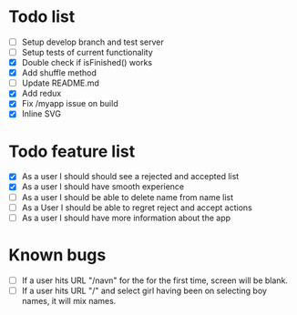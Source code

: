 # Todo list
* [ ] Setup develop branch and test server
* [ ] Setup tests of current functionality
* [x] Double check if isFinished() works 
* [x] Add shuffle method
* [ ] Update README.md
* [x] Add redux
* [x] Fix /myapp issue on build
* [x] Inline SVG

# Todo feature list
* [x] As a user I should should see a rejected and accepted list
* [x] As a user I should have smooth experience
* [ ] As a user I should be able to delete name from name list
* [ ] As a User I should be able to regret reject and accept actions
* [ ] As a user I should have more information about the app

# Known bugs
* [ ] If a user hits URL "/navn" for the for the first time, screen will be blank.
* [ ] If a user hits URL "/" and select girl having been on selecting boy names, it will mix names.
